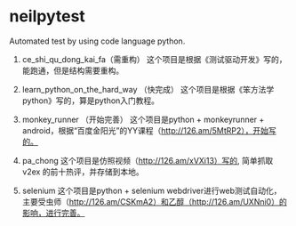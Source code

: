 neilpytest
==========

Automated test by using code language python.


1. ce_shi_qu_dong_kai_fa（需重构）
  这个项目是根据《测试驱动开发》写的，能跑通，但是结构需要重构。

2. learn_python_on_the_hard_way （快完成）
  这个项目是根据《笨方法学python》写的，算是python入门教程。

3. monkey_runner （开始完善）
  这个项目是python + monkeyrunner + android，根据“百度金阳光”的YY课程（http://126.am/5MtRP2），开始写的。

4. pa_chong 
  这个项目是仿照视频（http://126.am/xVXi13）写的, 简单抓取v2ex 的前十热评，并存储到本地。

5. selenium 
  这个项目是python + selenium webdriver进行web测试自动化，
  主要受虫师（http://126.am/CSKmA2）和乙醇（http://126.am/UXNni0）的影响，进行完善。
  

